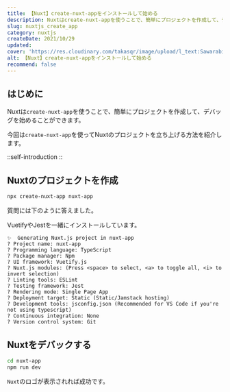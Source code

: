 ```yaml
---
title: 【Nuxt】create-nuxt-appをインストールして始める
description: Nuxtはcreate-nuxt-appを使うことで、簡単にプロジェクトを作成して、デバッグを始めることができます。今回はcreate-nuxt-appを使ってRecatのプロジェクトを立ち上げる方法を紹介します。
slug: nuxtjs_create_app
category: nuxtjs
createDate: 2021/10/29
updated: 
cover: 'https://res.cloudinary.com/takasqr/image/upload/l_text:Sawarabi%20Gothic_80_bold:【Nuxt】create-nuxt-appをインストールして始める,co_rgb:fff,w_620,c_fit/v1712091289/ogp_image_zorhlz.png'
alt: 【Nuxt】create-nuxt-appをインストールして始める
recommend: false
---
```

## はじめに



Nuxtは`create-nuxt-app`を使うことで、簡単にプロジェクトを作成して、デバッグを始めることができます。

今回は`create-nuxt-app`を使ってNuxtのプロジェクトを立ち上げる方法を紹介します。

::self-introduction
::

## Nuxtのプロジェクトを作成

```bash
npx create-nuxt-app nuxt-app
```

質問には下のように答えました。

VuetifyやJestを一緒にインストールしています。
```
✨  Generating Nuxt.js project in nuxt-app
? Project name: nuxt-app
? Programming language: TypeScript
? Package manager: Npm
? UI framework: Vuetify.js
? Nuxt.js modules: (Press <space> to select, <a> to toggle all, <i> to invert selection)
? Linting tools: ESLint
? Testing framework: Jest
? Rendering mode: Single Page App
? Deployment target: Static (Static/Jamstack hosting)
? Development tools: jsconfig.json (Recommended for VS Code if you're not using typescript)
? Continuous integration: None
? Version control system: Git
```

## Nuxtをデバックする

```bash
cd nuxt-app
npm run dev
```
`Nuxt`のロゴが表示されれば成功です。